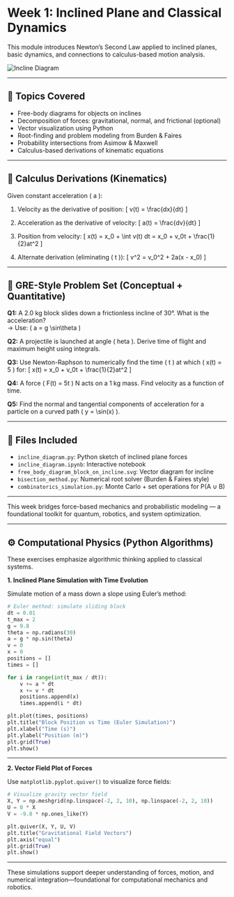 
# Week 1: Inclined Plane and Classical Dynamics

This module introduces Newton’s Second Law applied to inclined planes, basic dynamics, and connections to calculus-based motion analysis.

![Incline Diagram](free_body_diagram_block_on_incline.svg)

---

## 📘 Topics Covered
- Free-body diagrams for objects on inclines
- Decomposition of forces: gravitational, normal, and frictional (optional)
- Vector visualization using Python
- Root-finding and problem modeling from Burden & Faires
- Probability intersections from Asimow & Maxwell
- Calculus-based derivations of kinematic equations

---

## 📐 Calculus Derivations (Kinematics)

Given constant acceleration \( a \):

1. Velocity as the derivative of position:
   \[
   v(t) = \frac{dx}{dt}
   \]

2. Acceleration as the derivative of velocity:
   \[
   a(t) = \frac{dv}{dt}
   \]

3. Position from velocity:
   \[
   x(t) = x_0 + \int v(t) dt = x_0 + v_0t + \frac{1}{2}at^2
   \]

4. Alternate derivation (eliminating \( t \)):
   \[
   v^2 = v_0^2 + 2a(x - x_0)
   \]

---

## 🧮 GRE-Style Problem Set (Conceptual + Quantitative)

**Q1:** A 2.0 kg block slides down a frictionless incline of 30°. What is the acceleration?  
→ Use: \( a = g \sin\theta \)

**Q2:** A projectile is launched at angle \( 	heta \). Derive time of flight and maximum height using integrals.

**Q3:** Use Newton-Raphson to numerically find the time \( t \) at which \( x(t) = 5 \) for:
   \[
   x(t) = x_0 + v_0t + \frac{1}{2}at^2
   \]

**Q4:** A force \( F(t) = 5t \) N acts on a 1 kg mass. Find velocity as a function of time.

**Q5:** Find the normal and tangential components of acceleration for a particle on a curved path \( y = \sin(x) \).

---

## 📂 Files Included

- `incline_diagram.py`: Python sketch of inclined plane forces
- `incline_diagram.ipynb`: Interactive notebook
- `free_body_diagram_block_on_incline.svg`: Vector diagram for incline
- `bisection_method.py`: Numerical root solver (Burden & Faires style)
- `combinatorics_simulation.py`: Monte Carlo + set operations for P(A ∪ B)

---

This week bridges force-based mechanics and probabilistic modeling — a foundational toolkit for quantum, robotics, and system optimization.

---

## ⚙️ Computational Physics (Python Algorithms)

These exercises emphasize algorithmic thinking applied to classical systems.

**1. Inclined Plane Simulation with Time Evolution**

Simulate motion of a mass down a slope using Euler’s method:
```python
# Euler method: simulate sliding block
dt = 0.01
t_max = 2
g = 9.8
theta = np.radians(30)
a = g * np.sin(theta)
v = 0
x = 0
positions = []
times = []

for i in range(int(t_max / dt)):
    v += a * dt
    x += v * dt
    positions.append(x)
    times.append(i * dt)

plt.plot(times, positions)
plt.title("Block Position vs Time (Euler Simulation)")
plt.xlabel("Time (s)")
plt.ylabel("Position (m)")
plt.grid(True)
plt.show()
```

---

**2. Vector Field Plot of Forces**

Use `matplotlib.pyplot.quiver()` to visualize force fields:
```python
# Visualize gravity vector field
X, Y = np.meshgrid(np.linspace(-2, 2, 10), np.linspace(-2, 2, 10))
U = 0 * X
V = -9.8 * np.ones_like(Y)

plt.quiver(X, Y, U, V)
plt.title("Gravitational Field Vectors")
plt.axis("equal")
plt.grid(True)
plt.show()
```

---

These simulations support deeper understanding of forces, motion, and numerical integration—foundational for computational mechanics and robotics.

